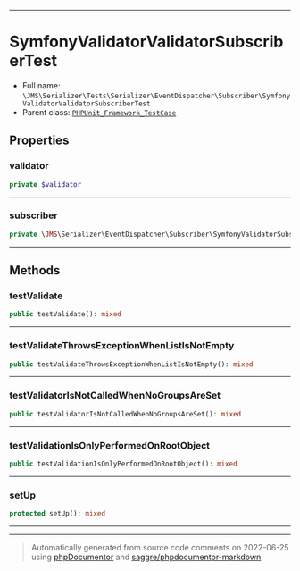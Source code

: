 ***

# SymfonyValidatorValidatorSubscriberTest





* Full name: `\JMS\Serializer\Tests\Serializer\EventDispatcher\Subscriber\SymfonyValidatorValidatorSubscriberTest`
* Parent class: [`PHPUnit_Framework_TestCase`](../../../../../../PHPUnit_Framework_TestCase.md)



## Properties


### validator



```php
private $validator
```






***

### subscriber



```php
private \JMS\Serializer\EventDispatcher\Subscriber\SymfonyValidatorSubscriber $subscriber
```






***

## Methods


### testValidate



```php
public testValidate(): mixed
```











***

### testValidateThrowsExceptionWhenListIsNotEmpty



```php
public testValidateThrowsExceptionWhenListIsNotEmpty(): mixed
```











***

### testValidatorIsNotCalledWhenNoGroupsAreSet



```php
public testValidatorIsNotCalledWhenNoGroupsAreSet(): mixed
```











***

### testValidationIsOnlyPerformedOnRootObject



```php
public testValidationIsOnlyPerformedOnRootObject(): mixed
```











***

### setUp



```php
protected setUp(): mixed
```











***


***
> Automatically generated from source code comments on 2022-06-25 using [phpDocumentor](http://www.phpdoc.org/) and [saggre/phpdocumentor-markdown](https://github.com/Saggre/phpDocumentor-markdown)
